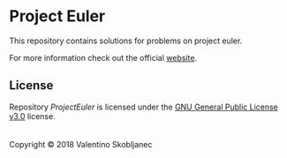 # Project Euler
This repository contains solutions for problems on project euler.

For more information check out the official [website](https://projecteuler.net).

## License
Repository *ProjectEuler* is licensed under the [GNU General Public License v3.0](https://github.com/pytagora/ProjectEuler/blob/master/LICENSE.md) license.
<br /> <br /> <br />
Copyright &copy; 2018 Valentino Skobljanec
